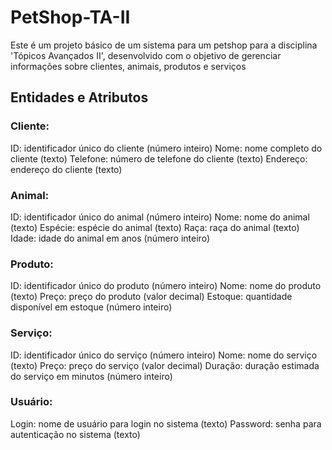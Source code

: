 # PetShop-TA-II

Este é um projeto básico de um sistema para um petshop para a disciplina 'Tópicos Avançados II', desenvolvido com o objetivo de gerenciar informações sobre clientes, animais, produtos e serviços

## Entidades e Atributos

### Cliente:

ID: identificador único do cliente (número inteiro)
Nome: nome completo do cliente (texto)
Telefone: número de telefone do cliente (texto)
Endereço: endereço do cliente (texto)

### Animal:

ID: identificador único do animal (número inteiro)
Nome: nome do animal (texto)
Espécie: espécie do animal (texto)
Raça: raça do animal (texto)
Idade: idade do animal em anos (número inteiro)

### Produto:

ID: identificador único do produto (número inteiro)
Nome: nome do produto (texto)
Preço: preço do produto (valor decimal)
Estoque: quantidade disponível em estoque (número inteiro)

### Serviço:

ID: identificador único do serviço (número inteiro)
Nome: nome do serviço (texto)
Preço: preço do serviço (valor decimal)
Duração: duração estimada do serviço em minutos (número inteiro)

### Usuário:

Login: nome de usuário para login no sistema (texto)
Password: senha para autenticação no sistema (texto)
